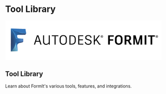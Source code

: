 # Tool Library

![](../.gitbook/assets/b5030b43-df24-4259-ad6a-94bcad61bc78.png)

## Tool Library

Learn about FormIt's various tools, features, and integrations.
